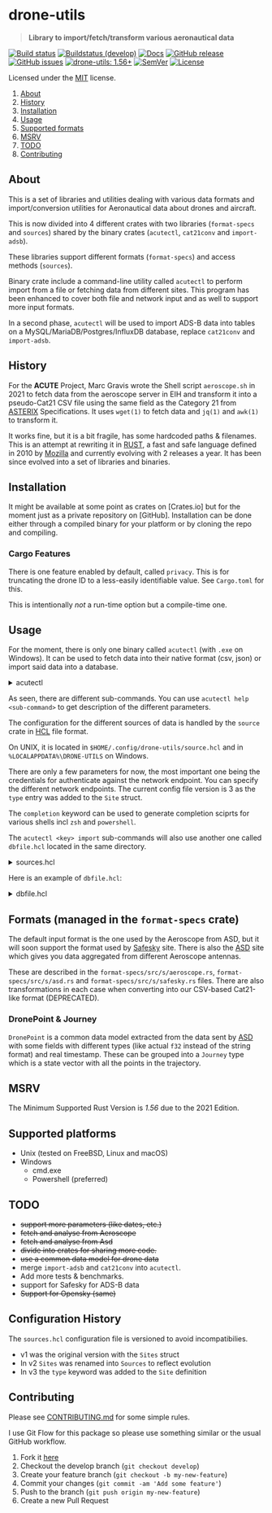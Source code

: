 <!-- omit in TOC -->

# drone-utils

> **Library to import/fetch/transform various aeronautical data**

[![Build status](https://github.com/keltia/drone-gencsv/actions/workflows/rust.yml/badge.svg)](https://github.com/keltia/drone-gencsv/actions/workflows/rust.yml)
[![Buildstatus (develop)](https://github.com/keltia/drone-gencsv/actions/workflows/develop.yml/badge.svg)](https://github.com/keltia/drone-gencsv/actions/workflows/develop.yml)
[![Docs](https://img.shields.io/docsrs/dmarc-rs)](https://docs.rs/drone-utils)
[![GitHub release](https://img.shields.io/github/release/keltia/dmarc-rs.svg)](https://github.com/keltia/drone-gencsv/releases/)
[![GitHub issues](https://img.shields.io/github/issues/keltia/drone-gencsv.svg)](https://github.com/keltia/drone-gencsv/issues)
[![drone-utils: 1.56+]][Rust 1.56]
[![SemVer](https://img.shields.io/badge/semver-2.0.0-blue)](https://semver.org/spec/v2.0.0.html)
[![License](https://img.shields.io/crates/l/mit)](https://opensource.org/licenses/MIT)

Licensed under the [MIT](LICENSE) license.

1. [About](#about)
2. [History](#history)
2. [Installation](#installation)
3. [Usage](#usage)
4. [Supported formats](#formats)
5. [MSRV](#msrv)
6. [TODO](#todo)
7. [Contributing](#contributing)

## About

This is a set of libraries and utilities dealing with various data formats and import/conversion utilities for
Aeronautical data about drones and aircraft.

This is now divided into 4 different crates with two libraries (`format-specs` and `sources`) shared by the binary
crates (`acutectl`, `cat21conv` and `import-adsb`).

These libraries support different formats (`format-specs`) and access methods (`sources`).

Binary crate include a command-line utility called `acutectl` to perform import from a file or fetching data from
different sites. This program has been enhanced to cover both file and network input and as well to support more
input formats.

In a second phase, `acutectl` will be used to import ADS-B data into tables on a MySQL/MariaDB/Postgres/InfluxDB
database, replace `cat21conv` and `import-adsb`.

## History

For the **ACUTE** Project, Marc Gravis wrote the Shell script `aeroscope.sh` in 2021 to fetch data from the aeroscope
server in EIH and transform it into a pseudo-Cat21 CSV file using the same field as the Category 21 from [ASTERIX]
Specifications. It uses `wget(1)` to fetch data and `jq(1)` and `awk(1)`  to transform it.

It works fine, but it is a bit fragile, has some hardcoded paths & filenames. This is an attempt at rewriting it
in [RUST], a fast and safe language defined in 2010 by [Mozilla] and currently evolving with 2 releases a year. It
has been since evolved into a set of libraries and binaries.

## Installation

It might be available at some point as crates on [Crates.io]  but for the moment just as a private repository on
[GitHub]. Installation can be done either through a compiled binary for your platform or by cloning the repo and
compiling.

### Cargo Features

There is one feature enabled by default, called `privacy`. This is for truncating the drone ID to a less-easily
identifiable value. See `Cargo.toml` for this.

This is intentionally *not* a run-time option but a compile-time one.

## Usage

For the moment, there is only one binary called `acutectl` (with `.exe` on Windows). It can be used to fetch data into
their native format (csv, json) or import said data into a database.

<details>
<summary>acutectl</summary>

```text
$ acutectl
CLI utility to fetch data.

Usage: acutectl [OPTIONS] <COMMAND>

Commands:
  adsb        Handle ADS-B data (INCOMPLETE)
  completion  Generate Completion stuff
  drone       Handle drone data
  list        Display possible sources
  help        Print this message or the help of the given subcommand(s)

Options:
  -c, --config <CONFIG>  configuration file
  -D, --debug            debug mode
  -o, --output <OUTPUT>  Output file
  -v, --verbose...       Verbose mode
  -V, --version          Display utility full version
  -h, --help             Print help
```

</details>

As seen, there are different sub-commands. You can use `acutectl help <sub-command>`  to get description of the
different parameters.

The configuration for the different sources of data is handled by the `source` crate in [HCL] file format.

On UNIX, it is located in `$HOME/.config/drone-utils/source.hcl` and in `%LOCALAPPDATA%\DRONE-UTILS` on Windows.

There are only a few parameters for now, the most important one being the credentials for authenticate against the
network endpoint. You can specify the different network endpoints. The current config file version is 3 as the `type`
entry was added to the `Site`  struct.

The `completion`  keyword can be used to generate completion sciprts for various shells incl `zsh` and `powershell`.

The `acutectl <key> import` sub-commands will also use another one called `dbfile.hcl`  located in the same directory.

<details>
<summary>sources.hcl</summary>

```hcl
version = 3

site "local" {
  type     = "drone"
  format   = "aeroscope"
  base_url = "http://127.0.0.1:2400"
  auth     = {
    login    = "SOMETHING"
    password = "NOPE"
    token    = "/login"
  }
  routes = {
    get = "/drone/get"
  }
}

site "big.site.aero" {
  type     = "drone"
  format   = "asd"
  base_url = "https://api.site.aero"
  auth     = {
    login    = "USERNAME"
    password = "GUESS"
    token    = "/api/security"
  }
  routes = {
    get = "/api/journeys/filteredlocations"
  }
}

site "opensky" {
  type     = "adsb"
  format   = "opensky"
  base_url = "https://opensky-network.org/api"
  auth     = {
    login    = "anyone"
    password = "NOPE"
  }
  routes = {
    get = "/state/own"
  }
}

site "safesky" {
  type     = "adsb"
  format   = "safesky"
  base_url = "https://public-api.safesky.app"
  auth     = {
    api_key = "foobar"
  }
  routes = {
    get = "/v1/beacons"
  }
}
```

As you can see, there are sites that require you to supply a login & password and others which don't.

If you are just giving the utility a file, you must specifiy the input format with the `-F/--format` option.
</details>

Here is an example of `dbfile.hcl`:

<details>
<summary>dbfile.hcl</summary>

```hcl
version = "1"

db "local" {
  type   = sqlite
  format = "dronepoint"
  file   = "sqlite:///var/db/adsb.sqlite"
}

db "next" {
  type   = pgsql
  format = "opensky"
  url    = "pgsql://mydbserver:5432/adsb-data"
}

db "time" {
  type  = influxdb
  url   = "http://localhost:8600"
  token = "NOT DISCLOSED HERE"
}
```
</details>

## Formats (managed in the `format-specs`  crate)

The default input format is the one used by the Aeroscope from ASD, but it will soon support the format used
by [Safesky] site. There is also the [ASD] site which gives you data aggregated from different Aeroscope antennas.

These are described in the `format-specs/src/s/aeroscope.rs`, `format-specs/src/s/asd.rs`
and `format-specs/src/s/safesky.rs` files. There are also transformations in each case when converting into our
CSV-based Cat21-like format (DEPRECATED).

### DronePoint & Journey

`DronePoint` is a common data model extracted from the data sent by [ASD] with some fields with different types (like
actual `f32` instead of the string format) and real timestamp. These can be grouped into a `Journey` type which is a
state vector with all the points in the trajectory.

## MSRV

The Minimum Supported Rust Version is *1.56* due to the 2021 Edition.

## Supported platforms

* Unix (tested on FreeBSD, Linux and macOS)
* Windows
  * cmd.exe
  * Powershell (preferred)

## TODO

- ~~support more parameters (like dates, etc.)~~
- ~~fetch and analyse from Aeroscope~~
- ~~fetch and analyse from Asd~~
- ~~divide into crates for sharing more code.~~
- ~~use a common data model for drone data~~
- merge `import-adsb` and `cat21conv` into `acutectl`.
- Add more tests & benchmarks.
- support for Safesky for ADS-B data
- ~~Support for Opensky (same)~~

## Configuration History

The `sources.hcl` configuration file is versioned to avoid incompatibilies.

- v1 was the original version with the `Sites` struct
- In v2 `Sites`  was renamed into `Sources` to reflect evolution
- In v3 the `type`  keyword was added to the `Site` definition

## Contributing

Please see [CONTRIBUTING.md](CONTRIBUTING.md) for some simple rules.

I use Git Flow for this package so please use something similar or the usual GitHub workflow.

1. Fork it [here](https://github.com/keltia/drone-gencsv/fork)
2. Checkout the develop branch (`git checkout develop`)
3. Create your feature branch (`git checkout -b my-new-feature`)
4. Commit your changes (`git commit -am 'Add some feature'`)
5. Push to the branch (`git push origin my-new-feature`)
6. Create a new Pull Request

[ASD]: https://eur.airspacedrone.com/

[ASTERIX]: https://www.eurocontrol.int/asterix/

[Mozilla]: http://mozilla.org/

[RUST]: https://www.rust-lang.org/

[drone-utils: 1.56+]: https://img.shields.io/badge/Rust%20version-1.56%2B-lightgrey

[Rust 1.56]: https://blog.rust-lang.org/2021/10/21/Rust-1.56.0.html

[Safesky]: https://safesky.app/

[HCL]: https://developer.hashicorp.com/terraform/language
